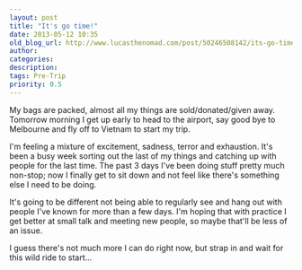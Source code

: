```yaml
---
layout: post
title: "It's go time!"
date: 2013-05-12 10:35
old_blog_url: http://www.lucasthenomad.com/post/50246508142/its-go-time
author:
categories:
description:
tags: Pre-Trip
priority: 0.5
---
```


My bags are packed, almost all my things are sold/donated/given away. Tomorrow
morning I get up early to head to the airport, say good bye to Melbourne and fly
off to Vietnam to start my trip.

I'm feeling a mixture of excitement, sadness, terror and exhaustion. It's been a
busy week sorting out the last of my things and catching up with people for the
last time. The past 3 days I've been doing stuff pretty much non-stop; now I
finally get to sit down and not feel like there's something else I need to be
doing.

It's going to be different not being able to regularly see and hang out with
people I've known for more than a few days. I'm hoping that with practice I get
better at small talk and meeting new people, so maybe that'll be less of an
issue.

I guess there's not much more I can do right now, but strap in and wait for this
wild ride to start...
